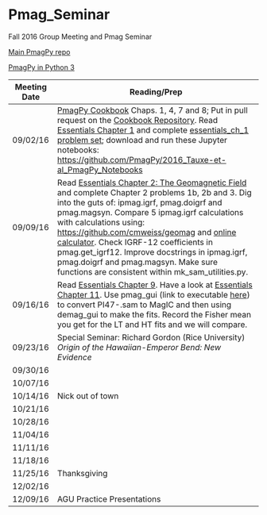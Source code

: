 # Pmag_Seminar
Fall 2016 Group Meeting and Pmag Seminar

[Main PmagPy repo](https://github.com/PmagPy/PmagPy)

[PmagPy in Python 3](https://github.com/Caoimhinmg/PmagPy)

| Meeting Date | Reading/Prep |
|--------------|--------------|
|09/02/16| [PmagPy Cookbook](https://earthref.org/PmagPy/cookbook/)	Chaps. 1, 4, 7 and 8; Put in pull request on the [Cookbook Repository](https://github.com/PmagPy/PmagPy-Cookbook/blob/gh-pages/PmagPy.tex). Read [Essentials Chapter 1](https://earthref.org/MagIC/books/Tauxe/Essentials/WebBook3ch1.html) and complete [essentials_ch_1 problem set](https://github.com/Swanson-Hysell-Group/Pmag_Seminar/blob/master/Notebooks/essentials_ch_1_template.ipynb); download and run these Jupyter notebooks: https://github.com/PmagPy/2016_Tauxe-et-al_PmagPy_Notebooks
|09/09/16| Read [Essentials Chapter 2: The Geomagnetic Field](https://earthref.org/MagIC/books/Tauxe/Essentials/WebBook3ch1.html) and complete Chapter 2 problems 1b, 2b and 3. Dig into the guts of: ipmag.igrf, pmag.doigrf and pmag.magsyn. Compare 5 ipmag.igrf calculations with calculations using: https://github.com/cmweiss/geomag and [online calculator](http://www.ngdc.noaa.gov/geomag-web/#igrfwmm). Check IGRF-12 coefficients in pmag.get_igrf12. Improve docstrings in ipmag.igrf, pmag.doigrf and pmag.magsyn. Make sure functions are consistent within mk_sam_utilities.py.|
|09/16/16| Read [Essentials Chapter 9](https://earthref.org/MagIC/books/Tauxe/Essentials/WebBook3ch9.html). Have a look at [Essentials Chapter 11](https://earthref.org/MagIC/books/Tauxe/Essentials/WebBook3ch11.html). Use pmag_gui (link to executable [here](https://github.com/PmagPy/PmagPy-Standalone-OSX/releases/tag/1.1.1)) to convert PI47-.sam to MagIC and then using demag_gui to make the fits. Record the Fisher mean you get for the LT and HT fits and we will compare. |
|09/23/16| Special Seminar: Richard Gordon (Rice University) *Origin of the Hawaiian-Emperor Bend: New Evidence*|
|09/30/16| |
|10/07/16| |
|10/14/16| Nick out of town |
|10/21/16| |
|10/28/16| |
|11/04/16| |
|11/11/16| |
|11/18/16| |
|11/25/16| Thanksgiving |
|12/02/16| |
|12/09/16| AGU Practice Presentations |
